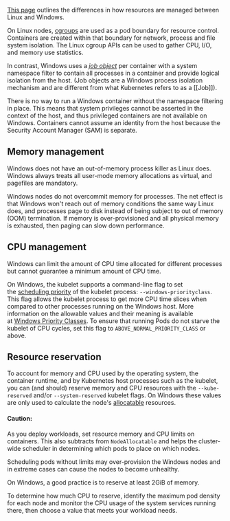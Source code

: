 [This page](https://kubernetes.io/docs/concepts/configuration/windows-resource-management/) outlines the differences in how resources are managed between Linux and Windows.

On Linux nodes, [cgroups](https://kubernetes.io/docs/reference/glossary/?all=true#term-cgroup) are used as a pod boundary for resource control. Containers are created within that boundary for network, process and file system isolation. The Linux cgroup APIs can be used to gather CPU, I/O, and memory use statistics.

In contrast, Windows uses a [_job object_](https://docs.microsoft.com/windows/win32/procthread/job-objects) per container with a system namespace filter to contain all processes in a container and provide logical isolation from the host. (Job objects are a Windows process isolation mechanism and are different from what Kubernetes refers to as a [[Job]]).

There is no way to run a Windows container without the namespace filtering in place. This means that system privileges cannot be asserted in the context of the host, and thus privileged containers are not available on Windows. Containers cannot assume an identity from the host because the Security Account Manager (SAM) is separate.

## Memory management[](https://kubernetes.io/docs/concepts/configuration/windows-resource-management/#resource-management-memory)

Windows does not have an out-of-memory process killer as Linux does. Windows always treats all user-mode memory allocations as virtual, and pagefiles are mandatory.

Windows nodes do not overcommit memory for processes. The net effect is that Windows won't reach out of memory conditions the same way Linux does, and processes page to disk instead of being subject to out of memory (OOM) termination. If memory is over-provisioned and all physical memory is exhausted, then paging can slow down performance.

## CPU management[](https://kubernetes.io/docs/concepts/configuration/windows-resource-management/#resource-management-cpu)

Windows can limit the amount of CPU time allocated for different processes but cannot guarantee a minimum amount of CPU time.

On Windows, the kubelet supports a command-line flag to set the [scheduling priority](https://docs.microsoft.com/windows/win32/procthread/scheduling-priorities) of the kubelet process: `--windows-priorityclass`. This flag allows the kubelet process to get more CPU time slices when compared to other processes running on the Windows host. More information on the allowable values and their meaning is available at [Windows Priority Classes](https://docs.microsoft.com/en-us/windows/win32/procthread/scheduling-priorities#priority-class). To ensure that running Pods do not starve the kubelet of CPU cycles, set this flag to `ABOVE_NORMAL_PRIORITY_CLASS` or above.

## Resource reservation[](https://kubernetes.io/docs/concepts/configuration/windows-resource-management/#resource-reservation)

To account for memory and CPU used by the operating system, the container runtime, and by Kubernetes host processes such as the kubelet, you can (and should) reserve memory and CPU resources with the `--kube-reserved` and/or `--system-reserved` kubelet flags. On Windows these values are only used to calculate the node's [allocatable](https://kubernetes.io/docs/tasks/administer-cluster/reserve-compute-resources/#node-allocatable) resources.

#### Caution:

As you deploy workloads, set resource memory and CPU limits on containers. This also subtracts from `NodeAllocatable` and helps the cluster-wide scheduler in determining which pods to place on which nodes.

Scheduling pods without limits may over-provision the Windows nodes and in extreme cases can cause the nodes to become unhealthy.

On Windows, a good practice is to reserve at least 2GiB of memory.

To determine how much CPU to reserve, identify the maximum pod density for each node and monitor the CPU usage of the system services running there, then choose a value that meets your workload needs.